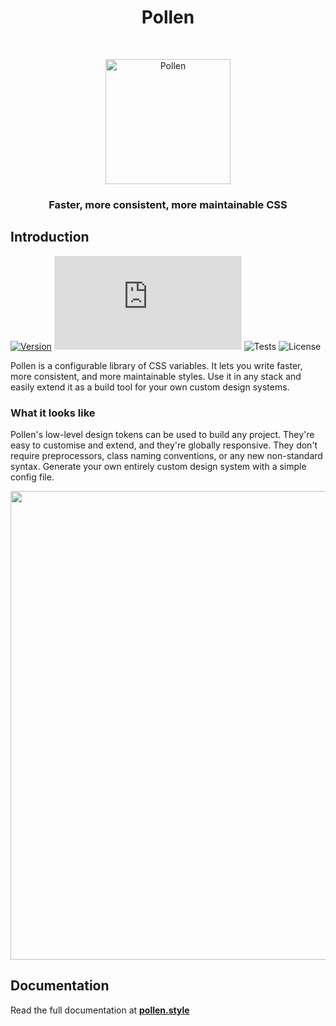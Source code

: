 <h1 align="center"> Pollen </h1> <br>
<p align="center">
  <a href="https://www.pollen.style/">
    <img alt="Pollen" title="Pollen" src="https://i.imgur.com/wensu33.png" width="200">
  </a>
</p>

<h3 align="center">Faster, more consistent, more maintainable CSS</h3>

## Introduction

[![Version](https://img.shields.io/npm/v/pollen-css.svg?style=flat)](https://www.npmjs.com/package/pollen-css) ![Size](https://img.badgesize.io/https://unpkg.com/pollen-css/pollen.css?compression=gzip&label=size) ![Tests](https://github.com/heybokeh/pollen/actions/workflows/main.yml/badge.svg) ![License](https://img.shields.io/npm/l/pollen-css)

Pollen is a configurable library of CSS variables. It lets you write faster, more consistent, and more maintainable styles. Use it in any stack and easily extend it as a build tool for your own custom design systems.

### What it looks like

Pollen's low-level design tokens can be used to build any project. They're easy to customise and extend, and they're globally responsive. They don't require preprocessors, class naming conventions, or any new non-standard syntax. Generate your own entirely custom design system with a simple config file.

<p align="center">
  <img src="https://i.imgur.com/ZNfrTAz.jpg" width="750">
</p>

## Documentation

Read the full documentation at **[pollen.style](https://www.pollen.style)**
